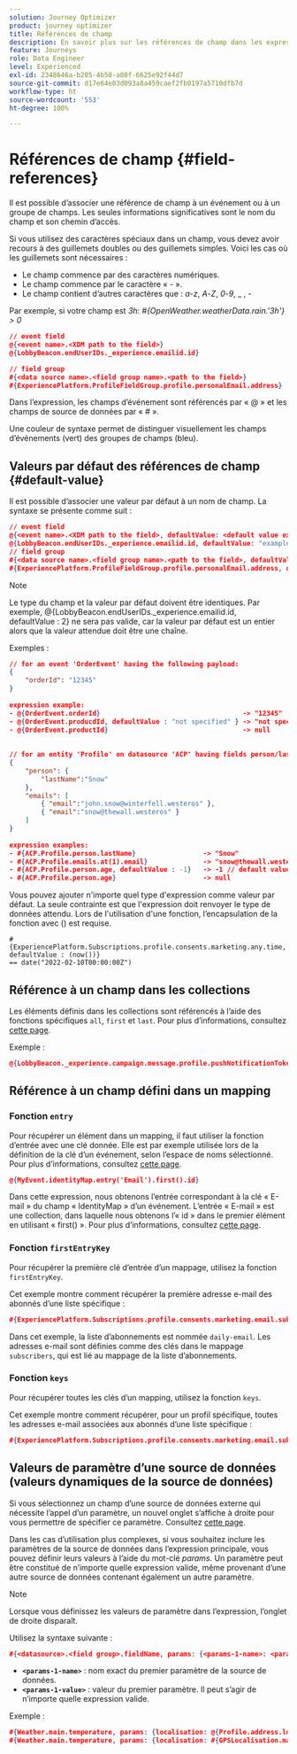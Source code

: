 ```yaml
---
solution: Journey Optimizer
product: journey optimizer
title: Références de champ
description: En savoir plus sur les références de champ dans les expressions avancées
feature: Journeys
role: Data Engineer
level: Experienced
exl-id: 2348646a-b205-4b50-a08f-6625e92f44d7
source-git-commit: d17e64e03d093a8a459caef2fb0197a5710dfb7d
workflow-type: ht
source-wordcount: '553'
ht-degree: 100%

---
```


# Références de champ {#field-references}

Il est possible d’associer une référence de champ à un événement ou à un groupe de champs. Les seules informations significatives sont le nom du champ et son chemin d’accès.

Si vous utilisez des caractères spéciaux dans un champ, vous devez avoir recours à des guillemets doubles ou des guillemets simples. Voici les cas où les guillemets sont nécessaires :

* Le champ commence par des caractères numériques.
* Le champ commence par le caractère « - ».
* Le champ contient d’autres caractères que : _a_-_z_, _A_-_Z_, _0_-_9_, _ , _-_

Par exemple, si votre champ est _3h_: _#{OpenWeather.weatherData.rain.&#39;3h&#39;} > 0_

```json
// event field
@{<event name>.<XDM path to the field>}
@{LobbyBeacon.endUserIDs._experience.emailid.id}

// field group
#{<data source name>.<field group name>.<path to the field>}
#{ExperiencePlatform.ProfileFieldGroup.profile.personalEmail.address}
```

Dans l’expression, les champs d’événement sont référencés par « @ » et les champs de source de données par « # ».

Une couleur de syntaxe permet de distinguer visuellement les champs d’événements (vert) des groupes de champs (bleu).

## Valeurs par défaut des références de champ {#default-value}

Il est possible d’associer une valeur par défaut à un nom de champ. La syntaxe se présente comme suit :

```json
// event field
@{<event name>.<XDM path to the field>, defaultValue: <default value expression>}
@{LobbyBeacon.endUserIDs._experience.emailid.id, defaultValue: "example@adobe.com"}
// field group
#{<data source name>.<field group name>.<path to the field>, defaultValue: <default value expression>}
#{ExperiencePlatform.ProfileFieldGroup.profile.personalEmail.address, defaultValue: "example@adobe.com"}
```

>[!NOTE]
>
>Le type du champ et la valeur par défaut doivent être identiques. Par exemple, @{LobbyBeacon.endUserIDs._experience.emailid.id, defaultValue : 2} ne sera pas valide, car la valeur par défaut est un entier alors que la valeur attendue doit être une chaîne.

Exemples :

```json
// for an event 'OrderEvent' having the following payload:
{
    "orderId": "12345"
}
 
expression example:
- @{OrderEvent.orderId}                                    -> "12345"
- @{OrderEvent.producdId, defaultValue : "not specified" } -> "not specified" // default value, productId is not a field present in the payload
- @{OrderEvent.productId}                                  -> null
 
 
// for an entity 'Profile' on datasource 'ACP' having fields person/lastName, with fetched data such as:
{
    "person": {
        "lastName":"Snow"
    },
    "emails": [
        { "email":"john.snow@winterfell.westeros" },
        { "email":"snow@thewall.westeros" }
    ]
}
 
expression examples:
- #{ACP.Profile.person.lastName}                 -> "Snow"
- #{ACP.Profile.emails.at(1).email}              -> "snow@thewall.westeros"
- #{ACP.Profile.person.age, defaultValue : -1}   -> -1 // default value, age is not a field present in the payload
- #{ACP.Profile.person.age}                      -> null
```

Vous pouvez ajouter n&#39;importe quel type d&#39;expression comme valeur par défaut. La seule contrainte est que l&#39;expression doit renvoyer le type de données attendu. Lors de l&#39;utilisation d&#39;une fonction, l’encapsulation de la fonction avec () est requise.

```
#{ExperiencePlatform.Subscriptions.profile.consents.marketing.any.time, defaultValue : (now())} 
== date("2022-02-10T00:00:00Z")
```

## Référence à un champ dans les collections

Les éléments définis dans les collections sont référencés à l’aide des fonctions spécifiques `all`, `first` et `last`. Pour plus d’informations, consultez [cette page](../expression/collection-management-functions.md).

Exemple :

```json
@{LobbyBeacon._experience.campaign.message.profile.pushNotificationTokens.all()
```

## Référence à un champ défini dans un mapping

### Fonction `entry`

Pour récupérer un élément dans un mapping, il faut utiliser la fonction d’entrée avec une clé donnée. Elle est par exemple utilisée lors de la définition de la clé d’un événement, selon l’espace de noms sélectionné. Pour plus d’informations, consultez [cette page](../../event/about-creating.md#select-the-namespace).

```json
@{MyEvent.identityMap.entry('Email').first().id}
```

Dans cette expression, nous obtenons l’entrée correspondant à la clé « E-mail » du champ « IdentityMap » d’un événement. L’entrée « E-mail » est une collection, dans laquelle nous obtenons l’« id » dans le premier élément en utilisant « first() ». Pour plus d’informations, consultez [cette page](../expression/collection-management-functions.md).

### Fonction `firstEntryKey`

Pour récupérer la première clé d’entrée d’un mappage, utilisez la fonction `firstEntryKey`. 

Cet exemple montre comment récupérer la première adresse e-mail des abonnés d’une liste spécifique :

```json
#{ExperiencePlatform.Subscriptions.profile.consents.marketing.email.subscriptions.entry('daily-email').subscribers.firstEntryKey()}
```

Dans cet exemple, la liste d’abonnements est nommée `daily-email`. Les adresses e-mail sont définies comme des clés dans le mappage `subscribers`, qui est lié au mappage de la liste d’abonnements. 

### Fonction `keys`

Pour récupérer toutes les clés d’un mapping, utilisez la fonction `keys`. 

Cet exemple montre comment récupérer, pour un profil spécifique, toutes les adresses e-mail associées aux abonnés d’une liste spécifique :

```json
#{ExperiencePlatform.Subscriptions.profile.consents.marketing.email.subscriptions.entry('daily-mail').subscribers.keys()
```

## Valeurs de paramètre d’une source de données (valeurs dynamiques de la source de données)

Si vous sélectionnez un champ d’une source de données externe qui nécessite l’appel d’un paramètre, un nouvel onglet s’affiche à droite pour vous permettre de spécifier ce paramètre. Consultez [cette page](../expression/expressionadvanced.md).

Dans les cas d’utilisation plus complexes, si vous souhaitez inclure les paramètres de la source de données dans l’expression principale, vous pouvez définir leurs valeurs à l’aide du mot-clé _params_. Un paramètre peut être constitué de n’importe quelle expression valide, même provenant d’une autre source de données contenant également un autre paramètre.

>[!NOTE]
>
>Lorsque vous définissez les valeurs de paramètre dans l’expression, l’onglet de droite disparaît. 

Utilisez la syntaxe suivante :

```json
#{<datasource>.<field group>.fieldName, params: {<params-1-name>: <params-1-value>, <params-2-name>: <params-2-value>}}
```

* **`<params-1-name>`** : nom exact du premier paramètre de la source de données.
* **`<params-1-value>`** : valeur du premier paramètre. Il peut s’agir de n’importe quelle expression valide.

Exemple :

```json
#{Weather.main.temperature, params: {localisation: @{Profile.address.localisation}}}
#{Weather.main.temperature, params: {localisation: #{GPSLocalisation.main.coordinates, params: {city: @{Profile.address.city}}}}}
```
